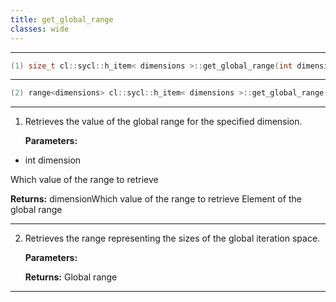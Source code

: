 ```yaml
---
title: get_global_range
classes: wide
---
```



---

```cpp
(1) size_t cl::sycl::h_item< dimensions >::get_global_range(int dimension) const
```

---

```cpp
(2) range<dimensions> cl::sycl::h_item< dimensions >::get_global_range() const
```

---

1. Retrieves the value of the global range for the specified dimension. 

   **Parameters:**

  * int dimension

   Which value of the range to retrieve 

   **Returns:** dimensionWhich value of the range to retrieve Element of the global range 

---

2. Retrieves the range representing the sizes of the global iteration space. 

   **Parameters:**

   **Returns:** Global range 

---

